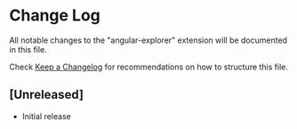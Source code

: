 # Change Log
All notable changes to the "angular-explorer" extension will be documented in this file.

Check [Keep a Changelog](http://keepachangelog.com/) for recommendations on how to structure this file.

## [Unreleased]
- Initial release